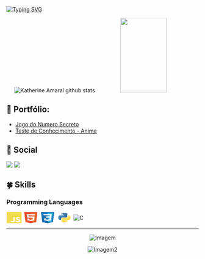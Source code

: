

[![Typing SVG](https://readme-typing-svg.herokuapp.com/?color=27977c&size=35&center=true&vCenter=true&width=1000&lines=Oi,+me+chamo+Katherine+Amaral;Tenho+23+anos;Sou+do+RJ;Estudo+Análise+e+Desenvolvimento+de+Sistemas;Seja+Bem-Vindo!+:%29)](https://git.io/typing-svg)

<!-- GithubStats -->
<div align="center">  
  <img width="47%" height="195px" src="https://github-readme-stats.vercel.app/api?username=katherineamarals&show_icons=true&theme=gotham" alt="Katherine Amaral github stats" /> 
  <img width="49%" height="195px" src="https://github-readme-stats.vercel.app/api/top-langs/?username=katherineamarals&layout=compact&theme=gotham" />
</div>
<!-- Dropdown -->
  
## 🌲 Portfólio:
- [Jogo do Numero Secreto](https://github.com/katherineamarals/jogo-do-numero-secreto)
- [Teste de Conhecimento - Anime](https://github.com/katherineamarals/nlw-experts)

## 🍃 Social
  <div> 
  <a href="https://www.linkedin.com/in/katherineamaralsv/" target="_blank"><img src="https://img.shields.io/badge/-LinkedIn-%230077B5?style=for-the-badge&logo=linkedin&logoColor=white" target="_blank"></a> 
  <a href="https://www.instagram.com/kykafe/" target="_blank"><img src="https://img.shields.io/badge/-Instagram-%23E4405F?style=for-the-badge&logo=instagram&logoColor=white" target="_blank"></a>
</div>

## 🍀 Skills
<!-- Skills: Programming Languages -->
  <div style="flex-basis: 48%;">
   <p>
  <h3>Programming Languages</h3>
    <img align="center" alt="Js" height="30" width="40" src="https://raw.githubusercontent.com/devicons/devicon/master/icons/javascript/javascript-plain.svg">
    <img align="center" alt="HTML" height="30" width="40" src="https://raw.githubusercontent.com/devicons/devicon/master/icons/html5/html5-original.svg">
    <img align="center" alt="CSS" height="30" width="40" src="https://raw.githubusercontent.com/devicons/devicon/master/icons/css3/css3-original.svg">
    <img align="center" alt="Python" height="30" width="40" src="https://raw.githubusercontent.com/devicons/devicon/master/icons/python/python-original.svg">
    <img align="center" alt="C" height="30" width="40" src="https://cdn.jsdelivr.net/gh/devicons/devicon/icons/c/c-original.svg">
  </div>
</p>

---

<!-- GIF -->
<p align="center">
  <img src="https://github.com/katherineamarals/katherineamarals/assets/137978274/98c15306-905b-4be5-b1b9-dc6e1937abce.gif" alt="Imagem" width=600>
</p>
<!-- GIF -->
<p align="center">
  <img src="https://github.com/katherineamarals/katherineamarals/assets/137978274/1c53310b-d360-421b-aa6b-4b7a72c1b027.gif" alt="Imagem2" width=100>
</p>
